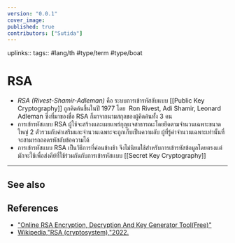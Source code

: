 ```yaml
---
version: "0.0.1"
cover_image:
published: true
contributors: ["Sutida"]
---
```

uplinks:: 
tags:: #lang/th #type/term  #type/boat 

# RSA
- *RSA (Rivest-Shamir-Adleman)* คือ ระบบการเข้ารหัสลับเเบบ [[Public Key Cryptography]]  ถูกคิดค้นขึ้นในปี 1977 โดย  Ron Rivest, Adi Shamir, Leonard  Adleman ซึ่งที่มาของชื่อ RSA ก็มาจากนามสกุลของผู้คิดค้นทั้ง 3 คน
- การเข้ารหัสเเบบ RSA ผู้ใช้จะสร้างและเผยเเพร่กุญเเจสาธารณะโดยยึดตามจำนวนเฉพาะขนาดใหญ่ 2 ตัวรวมกับค่าเสริมและจำนวนเฉพาะจะถูกเก็บเป็นความลับ ผู้ที่รู้ค่าจำนวนเฉพาะเท่านั้นที่จะสามารถถอดรหัสลับข้อความได้
- การเข้ารหัสแบบ RSA เป็นวิธีการที่ค่อนข้างช้า จึงไม่นิยมใช้สำหรับการเข้ารหัสข้อมูลโดยตรงเเต่มักจะใช้เพื่อส่งคีย์ที่ใช้ร่วมกันกับการเข้ารหัสเเบบ [[Secret Key Cryptography]]
---
## See also

## References
- ["Online RSA Encryption, Decryption And Key Generator Tool(Free)"](https://www.devglan.com/online-tools/rsa-encryption-decryption#/google_vignette)
- [Wikipedia,"RSA (cryptosystem),"2022.](https://en.wikipedia.org/wiki/RSA_(cryptosystem))